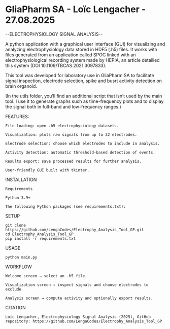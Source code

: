 # GliaPharm SA - Loïc Lengacher - 27.08.2025

--ELECTROPHYSIOLOGY SIGNAL ANALYSIS--

A python application with a graphical user interface (GUI) for visualizing and analyzing electrophysiology data stored in HDF5 (.h5) files.
It works with files generated from an application called SPOC linked with an electrophysiological recording system made by HEPIA, an article detailled this system (DOI 10.1109/TBCAS.2021.3097833).

This tool was developed for laboratory use in GliaPharm SA to facilitate signal inspection, electrode selection, spike and busrt activity detection on brain organoid.

(In the utils folder, you’ll find an additional script that isn’t used by the main tool. I use it to generate graphs such as time-frequency plots and to display the signal both in full-band and low-frequency ranges.)

FEATURES:

    File loading: open .h5 electrophysiology datasets.

    Visualization: plots raw signals from up to 32 electrodes.

    Electrode selection: choose which electrodes to include in analysis.

    Activity detection: automatic threshold-based detection of events.

    Results export: save processed results for further analysis.

    User-friendly GUI built with tkinter.


INSTALLATION

    Requirements

    Python 3.9+

    The following Python packages (see requirements.txt):

SETUP

    git clone https://github.com/LengaCodes/Electrophy_Analysis_Tool_GP.git
    cd Electrophy_Analysis_Tool_GP
    pip install -r requirements.txt

USAGE

    python main.py

WORKFLOW

    Welcome screen → select an .h5 file.

    Visualization screen → inspect signals and choose electrodes to exclude

    Analysis screen → compute activity and optionally export results.

CITATION

    Loïc Lengacher, Electrophysiology Signal Analysis (2025), GitHub repository: https://github.com/LengaCodes/Electrophy_Analysis_Tool_GP

